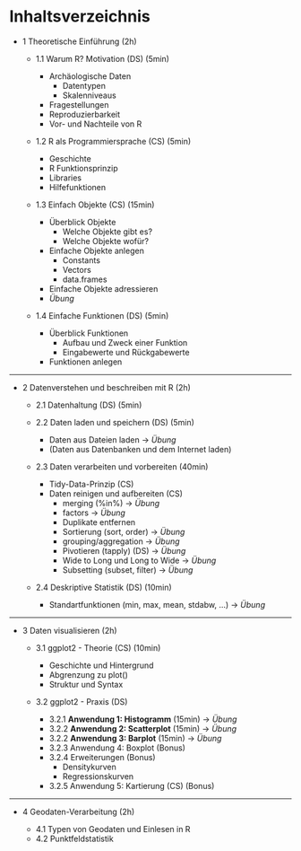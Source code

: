 # Inhaltsverzeichnis

- 1 Theoretische Einführung (2h)

    - 1.1 Warum R? Motivation (DS) (5min)
        - Archäologische Daten
          - Datentypen
          - Skalenniveaus
        - Fragestellungen
        - Reproduzierbarkeit
        - Vor- und Nachteile von R

    - 1.2 R als Programmiersprache (CS) (5min)
        - Geschichte
        - R Funktionsprinzip
        - Libraries
        - Hilfefunktionen

    - 1.3 Einfach Objekte (CS) (15min)
        - Überblick Objekte
            - Welche Objekte gibt es?
            - Welche Objekte wofür?
        - Einfache Objekte anlegen
            - Constants
            - Vectors
            - data.frames
        - Einfache Objekte adressieren
        - *Übung*
    
    - 1.4 Einfache Funktionen (DS) (5min)
        - Überblick Funktionen
            - Aufbau und Zweck einer Funktion
            - Eingabewerte und Rückgabewerte
        - Funktionen anlegen

***

- 2 Datenverstehen und beschreiben mit R (2h)

    - 2.1 Datenhaltung (DS) (5min)

    - 2.2 Daten laden und speichern (DS) (5min)
        - Daten aus Dateien laden -> *Übung*
        - (Daten aus Datenbanken und dem Internet laden)

    - 2.3 Daten verarbeiten und vorbereiten (40min)
        - Tidy-Data-Prinzip (CS) 
        - Daten reinigen und aufbereiten (CS) 
            - merging (%in%) -> *Übung*
            - factors -> *Übung*
            - Duplikate entfernen 
            - Sortierung (sort, order) -> *Übung*
            - grouping/aggregation -> *Übung*
            - Pivotieren (tapply) (DS) -> *Übung*
            - Wide to Long und Long to Wide -> *Übung*
            - Subsetting (subset, filter) -> *Übung*

    - 2.4 Deskriptive Statistik (DS) (10min)
      - Standartfunktionen (min, max, mean, stdabw, ...) -> *Übung*

***

- 3 Daten visualisieren (2h)

    - 3.1 ggplot2 - Theorie (CS) (10min)
        - Geschichte und Hintergrund
        - Abgrenzung zu plot()
        - Struktur und Syntax
    
    - 3.2 ggplot2 - Praxis (DS)
        - 3.2.1 **Anwendung 1: Histogramm** (15min) -> *Übung*
        - 3.2.2 **Anwendung 2: Scatterplot** (15min) -> *Übung*
        - 3.2.2 **Anwendung 3: Barplot** (15min) -> *Übung*
        - 3.2.3 Anwendung 4: Boxplot (Bonus)
        - 3.2.4 Erweiterungen (Bonus)
          - Densitykurven
          - Regressionskurven
        - 3.2.5 Anwendung 5: Kartierung (CS) (Bonus)

***

- 4 Geodaten-Verarbeitung (2h)

    - 4.1 Typen von Geodaten und Einlesen in R
    - 4.2 Punktfeldstatistik